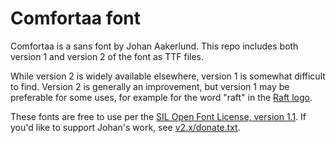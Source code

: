 # Comfortaa font

Comfortaa is a sans font by Johan Aakerlund. This repo includes both version 1 and version 2 of the
font as TTF files.

While version 2 is widely available elsewhere, version 1 is somewhat difficult to find. Version 2 is
generally an improvement, but version 1 may be preferable for some uses, for example for the word
"raft" in the [Raft logo](https://github.com/raft/logo/).

These fonts are free to use per the [SIL Open Font License, version 1.1](v2.x/OFL.txt). If you'd
like to support Johan's work, see [v2.x/donate.txt](v2.x/donate.txt).
